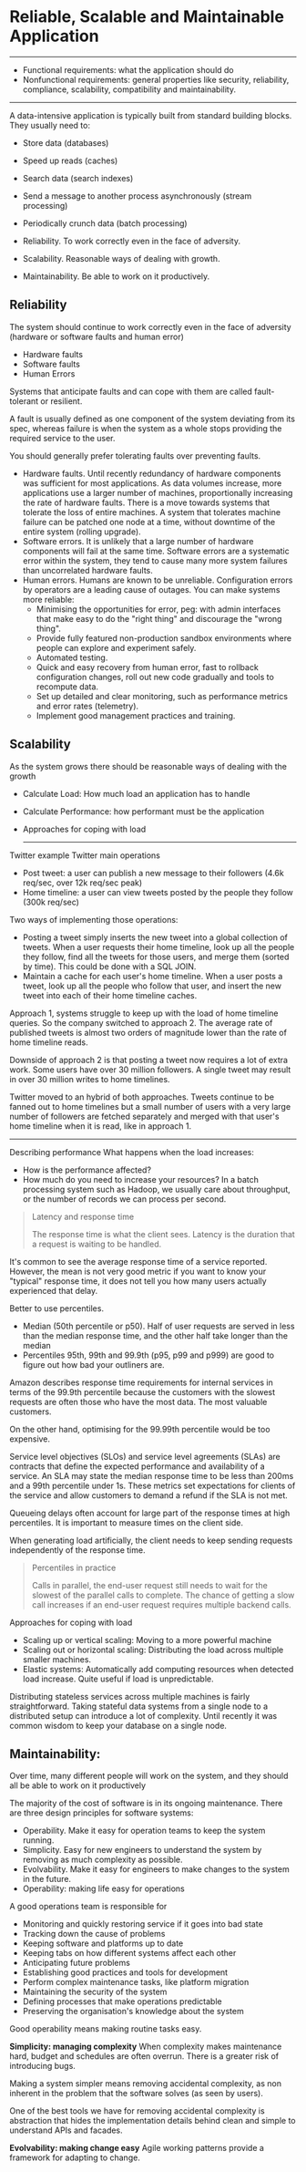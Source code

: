 # Reliable, Scalable and Maintainable Application

---
- Functional requirements: what the application should do
- Nonfunctional requirements: general properties like security, reliability, compliance, scalability, compatibility and maintainability.
---

A data-intensive application is typically built from standard building blocks. They usually need to:

- Store data (databases)

- Speed up reads (caches)

- Search data (search indexes)

- Send a message to another process asynchronously (stream processing)

- Periodically crunch data (batch processing)

- Reliability. To work correctly even in the face of adversity.

- Scalability. Reasonable ways of dealing with growth.

- Maintainability. Be able to work on it productively.

## Reliability
The system should continue to work correctly even in the face of adversity (hardware or software faults and human error)
- Hardware faults
- Software faults
- Human Errors

Systems that anticipate faults and can cope with them are called fault-tolerant or resilient.

A fault is usually defined as one component of the system deviating from its spec, whereas failure is when the system as a whole stops providing the required service to the user.

You should generally prefer tolerating faults over preventing faults.

- Hardware faults. Until recently redundancy of hardware components was sufficient for most applications. As data volumes increase, more applications use a larger number of machines, proportionally increasing the rate of hardware faults. There is a move towards systems that tolerate the loss of entire machines. A system that tolerates machine failure can be patched one node at a time, without downtime of the entire system (rolling upgrade).
- Software errors. It is unlikely that a large number of hardware components will fail at the same time. Software errors are a systematic error within the system, they tend to cause many more system failures than uncorrelated hardware faults.
- Human errors. Humans are known to be unreliable. Configuration errors by operators are a leading cause of outages. You can make systems more reliable:
  - Minimising the opportunities for error, peg: with admin interfaces that make easy to do the "right thing" and discourage the "wrong thing".
  - Provide fully featured non-production sandbox environments where people can explore and experiment safely.
  - Automated testing.
  - Quick and easy recovery from human error, fast to rollback configuration changes, roll out new code gradually and tools to recompute data.
  - Set up detailed and clear monitoring, such as performance metrics and error rates (telemetry).
  - Implement good management practices and training.

## Scalability
As the system grows there should be reasonable ways of dealing with the growth
- Calculate Load: How much load an application has to handle
- Calculate Performance: how performant must be the application
- Approaches for coping with load

  ---

Twitter example
Twitter main operations

- Post tweet: a user can publish a new message to their followers (4.6k req/sec, over 12k req/sec peak)
- Home timeline: a user can view tweets posted by the people they follow (300k req/sec)
  
Two ways of implementing those operations:

- Posting a tweet simply inserts the new tweet into a global collection of tweets. When a user requests their home timeline, look up all the people they follow, find all the tweets for those users, and merge them (sorted by time). This could be done with a SQL JOIN.
- Maintain a cache for each user's home timeline. When a user posts a tweet, look up all the people who follow that user, and insert the new tweet into each of their home timeline caches.
  
Approach 1, systems struggle to keep up with the load of home timeline queries. So the company switched to approach 2. The average rate of published tweets is almost two orders of magnitude lower than the rate of home timeline reads.

Downside of approach 2 is that posting a tweet now requires a lot of extra work. Some users have over 30 million followers. A single tweet may result in over 30 million writes to home timelines.

Twitter moved to an hybrid of both approaches. Tweets continue to be fanned out to home timelines but a small number of users with a very large number of followers are fetched separately and merged with that user's home timeline when it is read, like in approach 1.

---
Describing performance
What happens when the load increases:

- How is the performance affected?
- How much do you need to increase your resources?
In a batch processing system such as Hadoop, we usually care about throughput, or the number of records we can process per second.

> Latency and response time
> 
> The response time is what the client sees. Latency is the duration that a request is waiting to be handled.

It's common to see the average response time of a service reported. However, the mean is not very good metric if you want to know your "typical" response time, it does not tell you how many users actually experienced that delay.

Better to use percentiles.

- Median (50th percentile or p50). Half of user requests are served in less than the median response time, and the other half take longer than the median
- Percentiles 95th, 99th and 99.9th (p95, p99 and p999) are good to figure out how bad your outliners are.
  
Amazon describes response time requirements for internal services in terms of the 99.9th percentile because the customers with the slowest requests are often those who have the most data. The most valuable customers.

On the other hand, optimising for the 99.99th percentile would be too expensive.

Service level objectives (SLOs) and service level agreements (SLAs) are contracts that define the expected performance and availability of a service. An SLA may state the median response time to be less than 200ms and a 99th percentile under 1s. These metrics set expectations for clients of the service and allow customers to demand a refund if the SLA is not met.

Queueing delays often account for large part of the response times at high percentiles. It is important to measure times on the client side.

When generating load artificially, the client needs to keep sending requests independently of the response time.

> Percentiles in practice
> 
> Calls in parallel, the end-user request still needs to wait for the slowest of the parallel calls to complete. The chance of getting a slow call increases if an end-user request requires multiple backend calls.

Approaches for coping with load
- Scaling up or vertical scaling: Moving to a more powerful machine
- Scaling out or horizontal scaling: Distributing the load across multiple smaller machines.
- Elastic systems: Automatically add computing resources when detected load increase. Quite useful if load is unpredictable.

Distributing stateless services across multiple machines is fairly straightforward. Taking stateful data systems from a single node to a distributed setup can introduce a lot of complexity. Until recently it was common wisdom to keep your database on a single node.

## Maintainability:
Over time, many different people will work on the system, and they should all be able to work on it productively

The majority of the cost of software is in its ongoing maintenance. There are three design principles for software systems:

- Operability. Make it easy for operation teams to keep the system running.
- Simplicity. Easy for new engineers to understand the system by removing as much complexity as possible.
- Evolvability. Make it easy for engineers to make changes to the system in the future.
- Operability: making life easy for operations
  
A good operations team is responsible for

- Monitoring and quickly restoring service if it goes into bad state
- Tracking down the cause of problems
- Keeping software and platforms up to date
- Keeping tabs on how different systems affect each other
- Anticipating future problems
- Establishing good practices and tools for development
- Perform complex maintenance tasks, like platform migration
- Maintaining the security of the system
- Defining processes that make operations predictable
- Preserving the organisation's knowledge about the system

Good operability means making routine tasks easy.

**Simplicity: managing complexity**
When complexity makes maintenance hard, budget and schedules are often overrun. There is a greater risk of introducing bugs.

Making a system simpler means removing accidental complexity, as non inherent in the problem that the software solves (as seen by users).

One of the best tools we have for removing accidental complexity is abstraction that hides the implementation details behind clean and simple to understand APIs and facades.

**Evolvability: making change easy**
Agile working patterns provide a framework for adapting to change.
